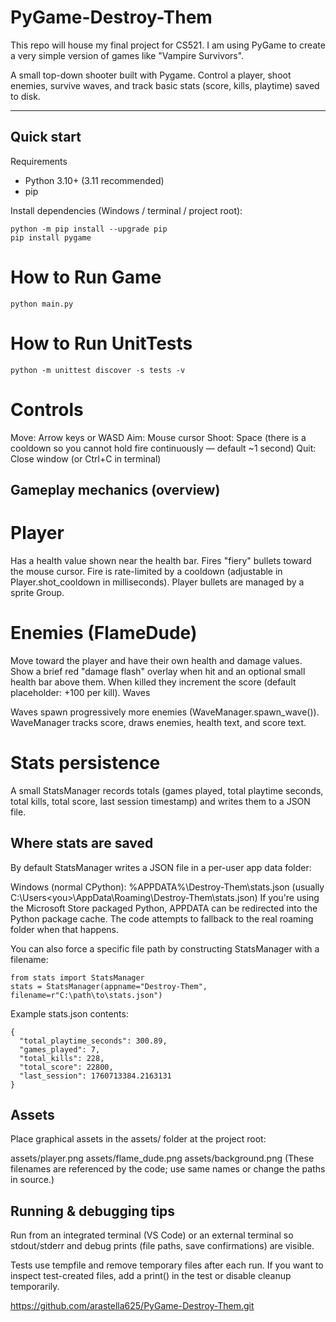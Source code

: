 # PyGame-Destroy-Them
This repo will house my final project for CS521. I am using PyGame to create a very simple version of games like "Vampire Survivors".

A small top-down shooter built with Pygame. Control a player, shoot enemies, survive waves, and track basic stats (score, kills, playtime) saved to disk.

---

## Quick start

Requirements
- Python 3.10+ (3.11 recommended)
- pip

Install dependencies (Windows / terminal / project root):
````
python -m pip install --upgrade pip
pip install pygame
````

# How to Run Game

```
python main.py
```

# How to Run UnitTests

```
python -m unittest discover -s tests -v
```

# Controls

Move: Arrow keys or WASD
Aim: Mouse cursor
Shoot: Space (there is a cooldown so you cannot hold fire continuously — default ~1 second)
Quit: Close window (or Ctrl+C in terminal)

## Gameplay mechanics (overview)

# Player

Has a health value shown near the health bar.
Fires "fiery" bullets toward the mouse cursor.
Fire is rate-limited by a cooldown (adjustable in Player.shot_cooldown in milliseconds).
Player bullets are managed by a sprite Group.

# Enemies (FlameDude)

Move toward the player and have their own health and damage values.
Show a brief red "damage flash" overlay when hit and an optional small health bar above them.
When killed they increment the score (default placeholder: +100 per kill).
Waves

Waves spawn progressively more enemies (WaveManager.spawn_wave()).
WaveManager tracks score, draws enemies, health text, and score text.

# Stats persistence

A small StatsManager records totals (games played, total playtime seconds, total kills, total score, last session timestamp) and writes them to a JSON file.

## Where stats are saved

By default StatsManager writes a JSON file in a per-user app data folder:

Windows (normal CPython): %APPDATA%\Destroy-Them\stats.json (usually C:\Users\<you>\AppData\Roaming\Destroy-Them\stats.json)
If you're using the Microsoft Store packaged Python, APPDATA can be redirected into the Python package cache. The code attempts to fallback to the real roaming folder when that happens.

You can also force a specific file path by constructing StatsManager with a filename:
```
from stats import StatsManager
stats = StatsManager(appname="Destroy-Them", filename=r"C:\path\to\stats.json")
```
Example stats.json contents:
```
{
  "total_playtime_seconds": 300.89,
  "games_played": 7,
  "total_kills": 228,
  "total_score": 22800,
  "last_session": 1760713384.2163131
}
```

## Assets
Place graphical assets in the assets/ folder at the project root:

  assets/player.png
  assets/flame_dude.png
  assets/background.png
  (These filenames are referenced by the code; use same names or change the paths in source.)

## Running & debugging tips

Run from an integrated terminal (VS Code) or an external terminal so stdout/stderr and debug prints (file paths, save confirmations) are visible.

Tests use tempfile and remove temporary files after each run. If you want to inspect test-created files, add a print() in the test or disable cleanup temporarily.


https://github.com/arastella625/PyGame-Destroy-Them.git